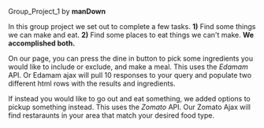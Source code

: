 Group_Project_1
by **manDown**

In this group project we set out to complete a few tasks.
**1)** Find some things we can make and eat.
**2)** Find some places to eat things we can't make.
**We accomplished both.**

On our page, you can press the dine in button to pick some ingredients you would like to include or exclude, and make a meal.
This uses the _Edamam_ API.
Or Edamam ajax will pull 10 responses to your query and populate two different html rows with the results and ingredients.

If instead you would like to go out and eat something, we added options to pickup something instead.
This uses the _Zomato_ API.
Our Zomato Ajax will find restaraunts in your area that match your desired food type.




